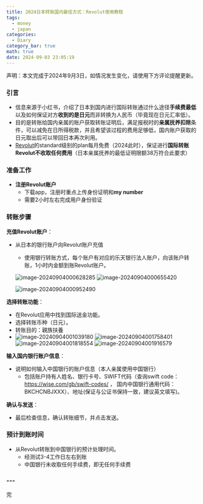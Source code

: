 ```yaml
---
title: 2024日本转账国内最佳方式：Revolut使用教程
tags:
  - money
  - japan
categories:
  - Diary
category_bar: true
math: true
date: 2024-09-03 23:05:19
---
```


声明：本文完成于2024年9月3日，如情况发生变化，请使用下方评论提醒更新。

### **引言**

- 信息来源于小红书，介绍了日本到国内进行国际转账通过什么途径**手续费最低**以及如何保证对方**收到的是日元**而非转换为人民币（毕竟现在日元汇率低）。
- 目的是转账给国内亲属的账户获取转账证明后，满足报税时的**亲属抚养扣除**条件，可以减免在日所得税款，并且希望该过程的费用足够低，国内账户获取的日元取出后可以带回日本再次利用。
- [Revolut](https://www.revolut.com/ja-JP/)的standard级别的plan每月免费（2024此时），保证进行**国际转账Revolut不收取任何费用**（日本亲属抚养的最低证明限额38万符合此要求）

### **准备工作**

- **注册Revolut账户**
    - 下载app，注册时重点上传身份证明和**my number**
    - 需要2小时左右完成用户身份验证

### 转账步骤

**充值Revolut账户**：

- 从日本的银行账户向Revolut账户充值

    - 使用银行转账方式，每个账户有对应的乐天银行法人账户，向该账户转账，1小时内金额到账Revolut账户。

    ![image-20240904000628285](RevolutGuide2024/image-20240904000628285.png)
    ![image-20240904000655420](RevolutGuide2024/image-20240904000655420.png)

    ![image-20240904000952490](RevolutGuide2024/image-20240904000952490.png)
    

**选择转账功能**：

- 在Revolut应用中找到国际送金功能。
- 选择转账币种（日元）。
- 转账目的：親族扶養
- ![image-20240904001039180](RevolutGuide2024/image-20240904001039180.png)
    ![image-20240904001758401](RevolutGuide2024/image-20240904001758401.png)
    ![image-20240904001818554](RevolutGuide2024/image-20240904001818554.png)
    ![image-20240904001916579](RevolutGuide2024/image-20240904001916579.png)

**输入国内银行账户信息**：

- 说明如何输入中国银行的账户信息（本人亲属使用中国银行）
    - 包括账户持有人姓名、银行卡号、SWIFT代码（查询swift code：https://wise.com/gb/swift-codes/ ， 国内中国银行通用代码：BKCHCNBJXXX）、地址(保证与公证书保持一致，建议英文填写)。

**确认与发送**：

- 最后检查信息，确认转账细节，并点击发送。

### **预计到账时间**

- 从Revolut转账到中国银行的预计处理时间。
    - 经测试3-4工作日左右到账
    - 中国银行未收取任何手续费，即无任何手续费

###  ---

完